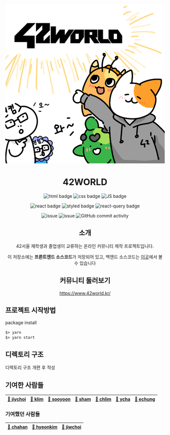 <div align="center">

![/public/assets/42worldCharacterLogo.png](/public/assets/42worldCharacterLogo.png)

# 42WORLD

![html badge](https://img.shields.io/badge/-HTML-E34F26?style=flat-square&logo=HTML5&logoColor=white)
![css badge](https://img.shields.io/badge/-CSS-1572B6?style=flat-square&logo=CSS3&logoColor=white)
![JS badge](https://img.shields.io/badge/-Javascript-F7DF1E?style=flat-square&logo=JavaScript&logoColor=white)

![react badge](https://img.shields.io/badge/-React-61DAFB?style=flat-square&logo=React&logoColor=white)
![styled badge](https://img.shields.io/badge/-Styled-DB7093?style=flat-square&logo=styled-components&logoColor=white)
![react-query badge](https://img.shields.io/badge/-React%20Query-FF4154?style=flat-square&logo=React%20Query&logoColor=white)

![issue](https://img.shields.io/github/issues/42-world/42world-Frontend-PC)
![issue](https://img.shields.io/github/issues-closed/42-world/42world-Frontend-PC)
![GitHub commit activity](https://img.shields.io/github/commit-activity/m/42-world/42world-Frontend-PC)

## 소개

42서울 재학생과 졸업생이 교류하는 온라인 커뮤니티 제작 프로젝트입니다.

이 저장소에는 **프론트엔드 소스코드**가 저장되어 있고, 백엔드 소스코드는 [이곳](https://github.com/42-world/42world-Backend)에서 볼 수 있습니다

## 커뮤니티 둘러보기

https://www.42world.kr/

</div>

## 프로젝트 시작방법

package install

```shell
$> yarn
$> yarn start
```

## 디렉토리 구조

디렉토리 구조 개편 후 작성

## 기여한 사람들

| [🧀 jiychoi](https://github.com/chichoon) | [🥑 klim](https://github.com/Plut0) | [🍹 sooyoon](https://github.com/blingblin-g) | [🍍 sham](https://github.com/GulSam00) | [🍹 chlim](https://github.com/rockpell) | [🍇 ycha](https://github.com/Skyrich2000) | [🍑 echung](https://github.com/tonyhan18) |
| ----------------------------------------- | ----------------------------------- | -------------------------------------------- | -------------------------------------- | --------------------------------------- | ----------------------------------------- | ----------------------------------------- |

### 기여했던 사람들

| [🍉 chahan](https://github.com/tonyhan18) | [🥝 hyeonkim](https://github.com/hyongti) | [🥭 jiwchoi](https://github.com/Jiwon-Choi) |
| ----------------------------------------- | ----------------------------------------- | ------------------------------------------- |
